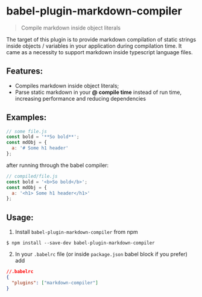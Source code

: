 babel-plugin-markdown-compiler
================================
> Compile markdown inside object literals

The target of this plugin is to provide markdown compilation of static strings inside objects / variables in your application during compilation time.
It came as a necessity to support markdown inside typescript language files.

## Features:

- Compiles markdown inside object literals;
- Parse static markdown in your **@ compile time** instead of run time, increasing performance and reducing dependencies

## Examples:

```js
// some file.js
const bold = '**So bold**';
const mdObj = {
  a: '# Some h1 header'
};

```

after running through the babel compiler:

```js
// compiled/file.js
const bold = '<b>So bold</b>';
const mdObj = {
  a: '<h1> Some h1 header</h1>'
};
```

## Usage:

1. Install `babel-plugin-markdown-compiler` from npm

```
$ npm install --save-dev babel-plugin-markdown-compiler
```

2. In your `.babelrc` file (or inside `package.json` babel block if you prefer) add

```json
//.babelrc
{
  "plugins": ["markdown-compiler"]
}
```
